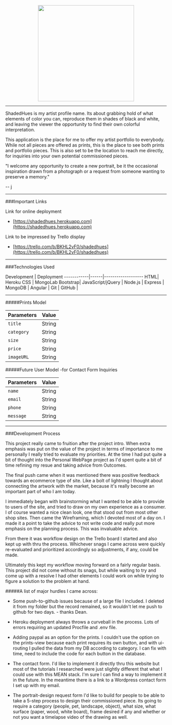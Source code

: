 <p align="center">
<img src="https://i.imgur.com/nIGExuK.png" width="300px"/>
</p>

___

ShadedHues is my artist profile name.  Its about grabbing hold of what elements of color you can, reproduce them in shades of black and white, and leaving the viewer the opportunity to find their own colorful interpretation.

This application is the place for me to offer my artist portfolio to everybody.  While not all pieces are offered as prints, this is the place to see both prints and portfolio pieces.  This is also set to be the location to reach me directly, for inquiries into your own potential commissioned pieces.

"I welcome any opportunity to create a new portrait, be it the occasional inspiration drawn from a photograph or a request from someone wanting to preserve a memory."

-- j

___

###Important Links

Link for online deployment
- [https://shadedhues.herokuapp.com](https://shadedhues.herokuapp.com)

Link to be impressed by Trello display
- [https://trello.com/b/BKHL2vF0/shadedhues](https://trello.com/b/BKHL2vF0/shadedhues)


___

###Technologies Used

Development | Deployment
------------|------|-------------------
HTML| Heroku
CSS | MongoLab
Bootstrap|
JavaScript/jQuery |
Node.js |
Express |
MongoDB |
Angular |
Git |
GitHub |

___


#####Prints Model

Parameters|Value|
----------|-----|
`title`|String|
`category`|String|
`size`|String|
`price`|String|
`imageURL`|String|

#####Future User Model
 -for Contact Form Inquiries

Parameters|Value|
----------|-----|
`name`|String|
`email`|String|
`phone`|String|
`message`|String|

___

###Development Process

This project really came to fruition after the project intro.  When extra emphasis was put on the value of the project in terms of importance to me personally I really tried to evaluate my priorities.  At the time I had put quite a bit of thought into the Personal WebPage project as I'd spent quite a bit of time refining my resue and taking advice from Outcomes.

The final push came when it was mentioned there was positive feedback towards an ecommerce type of site.  Like a bolt of lightning I thought about connecting the artwork with the market, because it's really become an important part of who I am today.

I immediately began with brainstorming what I wanted to be able to provide to users of the site, and tried to draw on my own experience as a consumer.  I of course wanted a nice clean look, one that stood out from most other shop sites.  Then came the Wireframing, which I devoted most of a day on.  I made it a point to take the advice to not write code and really put more emphasis on the planning process.  This was invaluable advice.

From there it was workflow design on the Trello board I started and also kept up with thru the process.  Whichever snags I came across were quickly re-evaluated and prioritized accordingly so adjustments, if any, could be made.

Ultimately this kept my workflow moving forward on a fairly regular basis. This project did not come without its snags, but while waiting to try and come up with a resolve I had other elements I could work on while trying to figure a solution to the problem at hand.

#####A list of major hurdles I came across:

 * Some push-to-github issues because of a large file I included.  I deleted it from my folder but the record remained, so it wouldn't let me push to github for two days. - thanks Dean.
 
 * Heroku deployment always throws a curveball in the process.  Lots of errors requiring an updated Procfile and .env file. 
 
 * Adding paypal as an option for the prints.  I couldn't use the option on the prints-view because each print requires its own button, and with ui-routing I pulled the data from my DB according to category.  I can fix with time, need to include the code for each button in the database.
 
 * The contact form.  I'd like to implement it directly thru this website but most of the tutorials I researched were just slightly different that what I could use with this MEAN stack.  I'm sure I can find a way to implement it in the future.  In the meantime there is a link to a Wordpress contact form I set up with my email.
 
 * The portrait-design request form I'd like to build for people to be able to take a 5-step process to design their commissioned piece.  Its going to require a category (people, pet, landscape, object), what size, what surface (paper, wood, white board), frame desired if any and whether or not you want a timelapse video of the drawing as well.
